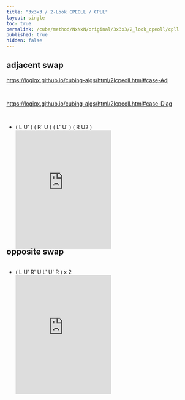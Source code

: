 ```yaml
---
title: "3x3x3 / 2-Look CPEOLL / CPLL"
layout: single
toc: true
permalink: /cube/method/NxNxN/original/3x3x3/2_look_cpeoll/cpll
published: true
hidden: false
---
```


<head>
  <base target="_blank">
  <style>
    .iframe-wrapper {
      overflow      : hidden;
      margin-bottom : -35px;
    }
    iframe {
      width         : 250px;
      height        : 330px;
      margin-top    : -20px;
      border        : none;
    }
    .img-wrapper {
      max-width     : 128px;
      max-height    : 128px;
      overflow      : hidden;
    }
    .img-wrapper .adjacent {
      max-width     : initial;
      max-height    : initial;
      transform     : translatex(-128px);
    }
    .img-wrapper .opposite {
      max-width     : initial;
      max-height    : initial;
      transform     : translatey(-128px);
    }
  </style>
</head>



## adjacent swap

<https://logiqx.github.io/cubing-algs/html/2lcpeoll.html#case-Adj>

  <div class="img-wrapper">
    <img class="adjacent" src="https://logiqx.github.io/cubing-algs/img/2lcpeoll-s128-01.png">
  </div>

<https://logiqx.github.io/cubing-algs/html/2lcpeoll.html#case-Diag>

  <div class="img-wrapper">
    <img class="opposite" src="https://logiqx.github.io/cubing-algs/img/2lcpeoll-s128-01.png">
  </div>

- ( L U' ) ( R' U ) ( L' U' ) ( R U2 )
  <div class="iframe-wrapper">
    <iframe
      scrolling="no"
      src="https://ruwix.com/widget/3d/?alg=L%20U'%20R'%20U%20L'%20U'%20R%20U2&colored=u/em%20f/c%20b/c%20l/c%20r/c&solved=U-&hover=9&speed=500&flags=canvas"
    ></iframe>
  </div>



## opposite swap

<a href="https://logiqx.github.io/cubing-algs/html/2lcpeoll.html#case-Diag">
  <img style="transform:rotate(90deg)">
</a>

- ( L U' R' U L' U' R ) x 2
  <div class="iframe-wrapper">
    <iframe
      scrolling="no"
      src="https://ruwix.com/widget/3d/?alg=L%20U'%20R'%20U%20L'%20U'%20R%20L%20U'%20R'%20U%20L'%20U'%20R&colored=u/em%20f/c%20b/c%20l/c%20r/c&solved=U-&hover=9&speed=500&flags=canvas"
    ></iframe>
  </div>
